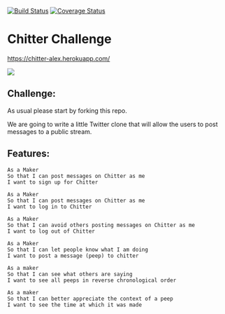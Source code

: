 [![Build Status](https://travis-ci.org/Alex-Swann/chitter-challenge.svg?branch=master)](https://travis-ci.org/Alex-Swann/chitter-challenge) [![Coverage Status](https://coveralls.io/repos/github/Alex-Swann/chitter-challenge/badge.svg?branch=master)](https://coveralls.io/github/Alex-Swann/chitter-challenge?branch=master)

Chitter Challenge
=================
https://chitter-alex.herokuapp.com/

<img src='https://i.imgur.com/WwODbKH.png'/>

Challenge:
-------

As usual please start by forking this repo.

We are going to write a little Twitter clone that will allow the users to post messages to a public stream.

Features:
-------

```
As a Maker
So that I can post messages on Chitter as me
I want to sign up for Chitter

As a Maker
So that I can post messages on Chitter as me
I want to log in to Chitter

As a Maker
So that I can avoid others posting messages on Chitter as me
I want to log out of Chitter

As a Maker
So that I can let people know what I am doing  
I want to post a message (peep) to chitter

As a maker
So that I can see what others are saying  
I want to see all peeps in reverse chronological order

As a maker
So that I can better appreciate the context of a peep
I want to see the time at which it was made
```

